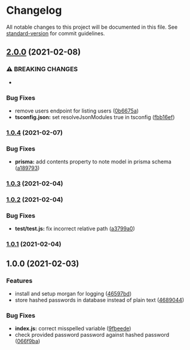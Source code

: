 # Changelog

All notable changes to this project will be documented in this file. See [standard-version](https://github.com/conventional-changelog/standard-version) for commit guidelines.

## [2.0.0](https://github.com/georgemunyoro/gramaro-api/compare/v1.0.4...v2.0.0) (2021-02-08)


### ⚠ BREAKING CHANGES

* 

### Bug Fixes

* remove users endpoint for listing users ([0b6675a](https://github.com/georgemunyoro/gramaro-api/commit/0b6675ab5eeb1313bec6bf34d5cae0e60b50ed42))
* **tsconfig.json:** set resolveJsonModules true in tsconfig ([fbb16ef](https://github.com/georgemunyoro/gramaro-api/commit/fbb16ef2c3f628c17192a3fca348449c79a83c4a))

### [1.0.4](https://github.com/georgemunyoro/gramaro-api/compare/v1.0.3...v1.0.4) (2021-02-07)


### Bug Fixes

* **prisma:** add contents property to note model in prisma schema ([a189793](https://github.com/georgemunyoro/gramaro-api/commit/a1897932e380212ed9eb08bc3ee012f2671c3e6c))

### [1.0.3](https://github.com/georgemunyoro/gramaro-api/compare/v1.0.2...v1.0.3) (2021-02-04)

### [1.0.2](https://github.com/georgemunyoro/gramaro-api/compare/v1.0.1...v1.0.2) (2021-02-04)


### Bug Fixes

* **test/test.js:** fix incorrect relative path ([a3799a0](https://github.com/georgemunyoro/gramaro-api/commit/a3799a0ba06187f917388e32a82b44f6fe5243ed))

### [1.0.1](https://github.com/georgemunyoro/gramaro-api/compare/v1.0.0...v1.0.1) (2021-02-04)

## 1.0.0 (2021-02-03)


### Features

* install and setup morgan for logging ([46597bd](https://github.com/georgemunyoro/gramaro-api/commit/46597bdd6e0e3924d9052b2f46a51eaae857d3df))
* store hashed passwords in database instead of plain text ([4689044](https://github.com/georgemunyoro/gramaro-api/commit/468904439c4a0094dfb526545f73afb1c77080bd))


### Bug Fixes

* **index.js:** correct misspelled variable ([9fbeede](https://github.com/georgemunyoro/gramaro-api/commit/9fbeede62cd91b4368a9c61ea07da820c2c76538))
* check provided password password against hashed password ([066f9ba](https://github.com/georgemunyoro/gramaro-api/commit/066f9ba3b8c328a1cc73e76cbd589bf89d64237e))
